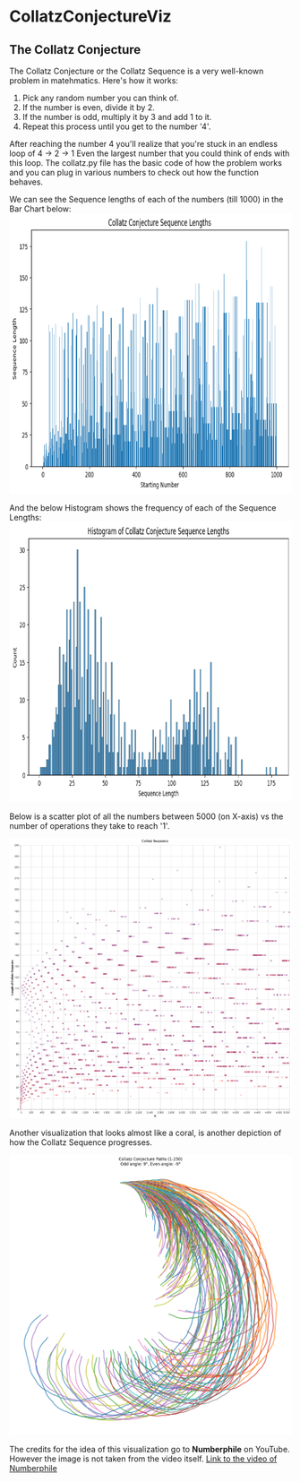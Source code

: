 # CollatzConjectureViz

<h2>The Collatz Conjecture</h2>
The Collatz Conjecture or the Collatz Sequence is a very well-known problem in matehmatics.
Here's how it works:
<ol>
  <li>Pick any random number you can think of.</li>
  <li>If the number is even, divide it by 2.</li>
  <li>If the number is odd, multiply it by 3 and add 1 to it.</li>
  <li>Repeat this process until you get to the number '4'.</li>
</ol>
After reaching the number 4 you'll realize that you're stuck in an endless loop of 4 -> 2 -> 1
Even the largest number that you could think of ends with this loop.
The collatz.py file has the basic code of how the problem works and you can plug in various numbers to check out how the function behaves.



We can see the Sequence lengths of each of the numbers (till 1000) in the Bar Chart below:
<img alt="Starting Number vs Sequence Length" src="https://github.com/nikunjp1272/CollatzConjectureViz/blob/main/images/BarChart.png" style="width:750px; height:500px;">

And the below Histogram shows the frequency of each of the Sequence Lengths:
<img alt="Sequence Length vs the Frequency of the Sequence Lengths" src="https://github.com/nikunjp1272/CollatzConjectureViz/blob/main/images/Histogram.png" style="width:750px; height:500px;">



Below is a scatter plot of all the numbers between 5000 (on X-axis) vs the number of operations they take to reach '1'.

<img alt="Length Of Operations vs Number" src="https://github.com/nikunjp1272/CollatzConjectureViz/blob/main/images/LengthOfOperations_vs_Number.png" style="width:750px; height:500px;">



Another visualization that looks almost like a coral, is another depiction of how the Collatz Sequence progresses.

<img alt="" src="https://github.com/nikunjp1272/CollatzConjectureViz/blob/main/images/RainbowCoral.png" style="width:750px; height:500px;">

The credits for the idea of this visualization go to <b>Numberphile</b> on YouTube. However the image is not taken from the video itself.
[Link to the video of Numberphile](https://youtu.be/LqKpkdRRLZw?si=tXq4PwXQx2UhsLI0)

